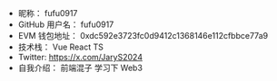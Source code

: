 - 昵称： fufu0917
- GitHub 用户名： fufu0917
- EVM 钱包地址： 0xdc592e3723fc0d9412c1368146e112cfbbce77a9
- 技术栈： Vue React TS
- Twitter: https://x.com/JaryS2024
- 自我介绍： 前端混子 学习下 Web3
